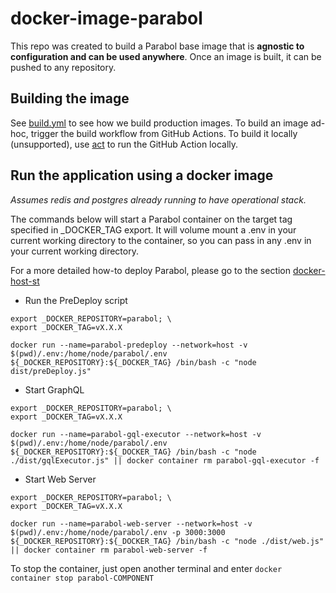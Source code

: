 # docker-image-parabol

This repo was created to build a Parabol base image that is **agnostic to configuration and can be used anywhere**. Once an image is built, it can be pushed to any repository.

## Building the image

See [build.yml](../../../.github/workflows/build.yml) to see how we build production images.
To build an image ad-hoc, trigger the build workflow from GitHub Actions.
To build it locally (unsupported), use [act](https://github.com/nektos/act) to run the GitHub Action locally.

## Run the application using a docker image

_Assumes redis and postgres already running to have operational stack._

The commands below will start a Parabol container on the target tag specified in \_DOCKER_TAG export. It will volume mount a .env in your current working directory to the container, so you can pass in any .env in your current working directory.

For a more detailed how-to deploy Parabol, please go to the section [docker-host-st](https://github.com/ParabolInc/parabol/tree/master/docker/stacks/single-tenant-host/)

- Run the PreDeploy script

```commandLine
export _DOCKER_REPOSITORY=parabol; \
export _DOCKER_TAG=vX.X.X

docker run --name=parabol-predeploy --network=host -v $(pwd)/.env:/home/node/parabol/.env ${_DOCKER_REPOSITORY}:${_DOCKER_TAG} /bin/bash -c "node dist/preDeploy.js"
```

- Start GraphQL

```commandLine
export _DOCKER_REPOSITORY=parabol; \
export _DOCKER_TAG=vX.X.X

docker run --name=parabol-gql-executor --network=host -v $(pwd)/.env:/home/node/parabol/.env ${_DOCKER_REPOSITORY}:${_DOCKER_TAG} /bin/bash -c "node ./dist/gqlExecutor.js" || docker container rm parabol-gql-executor -f
```

- Start Web Server

```commandLine
export _DOCKER_REPOSITORY=parabol; \
export _DOCKER_TAG=vX.X.X

docker run --name=parabol-web-server --network=host -v $(pwd)/.env:/home/node/parabol/.env -p 3000:3000 ${_DOCKER_REPOSITORY}:${_DOCKER_TAG} /bin/bash -c "node ./dist/web.js" || docker container rm parabol-web-server -f
```

To stop the container, just open another terminal and enter `docker container stop parabol-COMPONENT`
